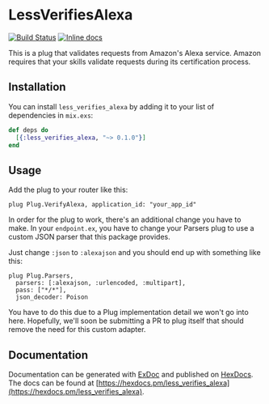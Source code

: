 # LessVerifiesAlexa

[![Build Status](https://travis-ci.org/LessEverything/less_verifies_alexa.svg?branch=master)](https://travis-ci.org/LessEverything/less_verifies_alexa)
[![Inline docs](https://inch-ci.org/github/LessEverything/less_verifies_alexa.svg?branch=master)](https://inch-ci.org/github/LessEverything/less_verifies_alexa)

This is a plug that validates requests from Amazon's Alexa service.
Amazon requires that your skills validate requests during its certification process.

## Installation

You can install `less_verifies_alexa` by adding it to your list of dependencies in
`mix.exs`:

```elixir
def deps do
  [{:less_verifies_alexa, "~> 0.1.0"}]
end
```

## Usage

Add the plug to your router like this:
```
plug Plug.VerifyAlexa, application_id: "your_app_id"
```

In order for the plug to work, there's an additional change you have to make.
In your `endpoint.ex`, you have to change your Parsers plug to use a custom
JSON parser that this package provides.

Just change `:json` to `:alexajson` and you should end up with something
like this:

```
plug Plug.Parsers,
  parsers: [:alexajson, :urlencoded, :multipart],
  pass: ["*/*"],
  json_decoder: Poison
```

You have to do this due to a Plug implementation detail we won't go into here.
Hopefully, we'll soon be submitting a PR to plug itself that should remove the
need for this custom adapter.

## Documentation

Documentation can be generated with [ExDoc](https://github.com/elixir-lang/ex_doc)
and published on [HexDocs](https://hexdocs.pm). The docs can be found at
[https://hexdocs.pm/less_verifies_alexa](https://hexdocs.pm/less_verifies_alexa).
